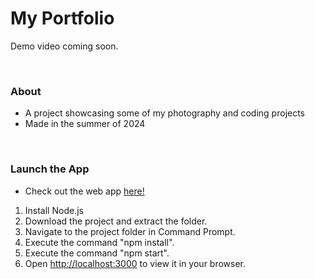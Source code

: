 # My Portfolio

Demo video coming soon.

<br>

### About

- A project showcasing some of my photography and coding projects
- Made in the summer of 2024

<br>

### Launch the App

- Check out the web app [here!](https://krishhfi.github.io/Kristopher-Pepper-Portfolio/)

1) Install Node.js
2) Download the project and extract the folder.
3) Navigate to the project folder in Command Prompt.
4) Execute the command "npm install".
5) Execute the command "npm start".
6) Open [http://localhost:3000](http://localhost:3000) to view it in your browser.

